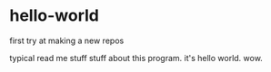 # hello-world
first try at making a new repos

typical read me stuff
stuff about this program.  it's hello world. wow. 
